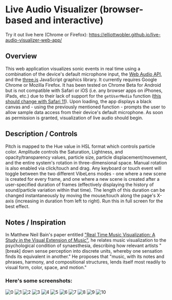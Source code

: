 # Live Audio Visualizer (browser-based and interactive) #

Try it out live here (Chrome or Firefox): https://elliottwobler.github.io/live-audio-visualizer-web-app/

## Overview ##

This web application visualizes sonic events in real time using a combination of the device's default microphone input, the [Web Audio API](https://developer.mozilla.org/en-US/docs/Web/API/Web_Audio_API), and the [three.js](https://threejs.org) JavaScript graphics library. It currently requires Google Chrome or Mozilla Firefox. It has been tested on Chrome Beta for Android but is not compatible with Safari or iOS (i.e. any browser apps on iPhones, iPads, etc.) due to their lack of support for the `getUserMedia` function ([this should change with Safari 11](https://webkit.org/blog/7726/announcing-webrtc-and-media-capture/)). Upon loading, the app displays a black canvas and - using the previously mentioned function - prompts the user to allow sample data access from their device's default microphone. As soon as permission is granted, visualization of live audio should begin. 

## Description / Controls ##

Pitch is mapped to the Hue value in HSL format which controls particle color. Amplitude controls the Saturation, Lightness, and opacity/transparency values, particle size, particle displacement/movement, and the entire system's rotation in three-dimensional space. Manual rotation is also enabled via click/touch and drag. Any keyboard or touch event will toggle between the two different VibeLens modes - one where a new scene is created for every frame, and one where a new scene is created after a user-specified duration of frames (effectively displaying the history of sound/particle variation within that time). The length of this duration can be changed instantaneously by moving the mouse/touch along the page's X-axis (increasing in duration from left to right). Run this in full screen for the best effect.

## Notes / Inspiration ##

In Matthew Neil Bain's paper entitled ["Real Time Music Visualization: A Study in the Visual Extension of Music"](http://accad.osu.edu/assets/files/InterfaceLab/MBain_ThesisPaper.pdf), he relates music visualization to the psychological condition of synaesthesia, describing how relevant artists "[break] down sense perception into discrete units, whereby one sensation finds its equivalent in another." He proposes that "music, with its notes and phrases, harmony, and compositional structures, lends itself most readily to visual form, color, space, and motion."

### Here's some screenshots: ###

![0](images/bluered.png)
![1](images/red.png)
![2](images/yellow.png)
![3](images/yellowpink.png)
![4](images/green.png)
![5](images/pastels.png)
![6](images/blue.png)
![7](images/greenpurpred.png)
![8](images/orange.png)
![9](images/ghostblue.png)
![10](images/purpyel.png)
